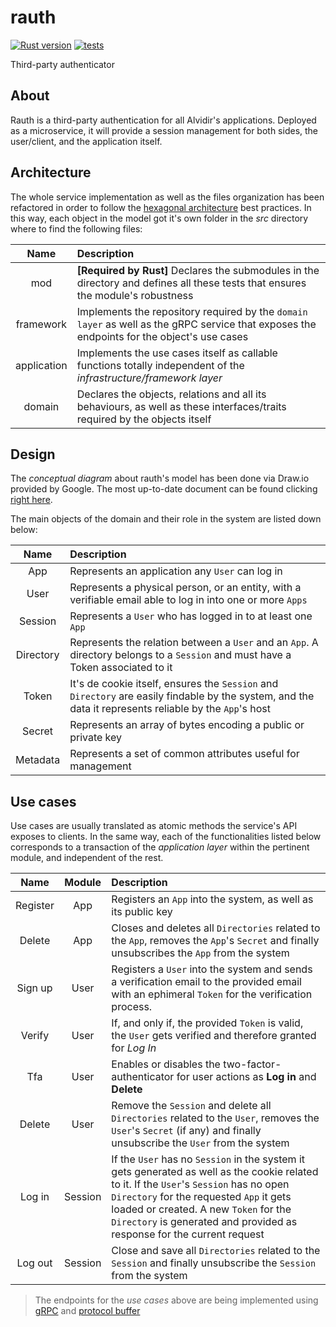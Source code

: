 # rauth

[![Rust version](https://img.shields.io/badge/Rust-v1.54.0-orange.svg)](https://www.rust-lang.org/) [![tests](https://github.com/alvidir/rauth/actions/workflows/test.yaml/badge.svg?branch=master)](https://github.com/alvidir/rauth/actions/workflows/test.yaml)

Third-party authenticator

## About

Rauth is a third-party authentication for all Alvidir's applications. Deployed as a microservice, it will provide a session management for both sides, the user/client, and the application itself.

## Architecture

The whole service implementation as well as the files organization has been refactored in order to follow the [hexagonal architecture](https://en.wikipedia.org/wiki/Hexagonal_architecture_(software)) best practices. In this way, each object in the model got it's own folder in the _src_ directory where to find the following files:

| Name | Description |
|:-:|:-|
|mod| **[Required by Rust]** Declares the submodules in the directory and defines all these tests that ensures the module's robustness |
|framework| Implements the repository required by the `domain layer` as well as the gRPC service that exposes the endpoints for the object's use cases |
|application| Implements the use cases itself as callable functions totally independent of the _infrastructure/framework layer_ |
|domain| Declares the objects, relations and all its behaviours, as well as these interfaces/traits required by the objects itself |

## Design

The _conceptual diagram_ about rauth's model has been done via Draw.io provided by Google. The most up-to-date document can be found clicking [right here](https://drive.google.com/file/d/1huTe3jNqp3A_0WMB6tjhwSkBoqh_uA9F/view?usp=sharing).

The main objects of the domain and their role in the system are listed down below:

| Name | Description |
|:-:|:-|
| App | Represents an application any `User` can log in |
| User | Represents a physical person, or an entity, with a verifiable email able to log in into one or more `Apps` |
| Session | Represents a `User` who has logged in to at least one `App`|
| Directory | Represents the relation between a `User` and an `App`. A directory belongs to a `Session` and must have a Token associated to it|
| Token | It's de cookie itself, ensures the `Session` and `Directory` are easily findable by the system, and the data it represents reliable by the `App`'s host|
| Secret | Represents an array of bytes encoding a public or private key |
| Metadata | Represents a set of common attributes useful for management |

## Use cases
Use cases are usually translated as atomic methods the service's API exposes to clients. In the same way, each of the functionalities listed below corresponds to a transaction of the _application layer_ within the pertinent module, and independent of the rest.

| Name | Module | Description |
|:-:|:-:|:-|
| Register | App | Registers an `App` into the system, as well as its public key|
| Delete | App | Closes and deletes all `Directories` related to the `App`, removes the `App`'s `Secret` and finally unsubscribes the `App` from the system|
| Sign up | User | Registers a `User` into the system and sends a verification email to the provided email with an ephimeral `Token` for the verification process. |
| Verify | User | If, and only if, the provided `Token` is valid, the `User` gets verified and therefore granted for _Log In_ |
| Tfa | User | Enables or disables the two-factor-authenticator for user actions as __Log in__ and __Delete__ |
| Delete | User | Remove the `Session` and delete all `Directories` related to the `User`, removes the `User`'s `Secret` (if any) and finally unsubscribe the `User` from the system|
| Log in | Session | If the `User` has no `Session` in the system it gets generated as well as the cookie related to it. If the `User`'s `Session` has no open `Directory` for the requested `App` it gets loaded or created. A new `Token` for the `Directory` is generated and provided as response for the current request |
| Log out | Session | Close and save all `Directories` related to the `Session` and finally unsubscribe the `Session` from the system |

> The endpoints for the _use cases_ above are being implemented using [gRPC](https://grpc.io/) and [protocol buffer](https://developers.google.com/protocol-buffers)
